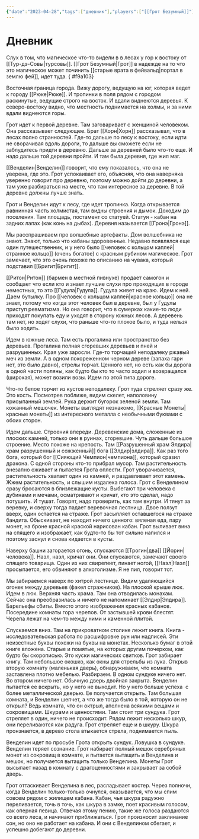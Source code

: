 ```yaml
---
{"date":"2023-04-28","tags":["дневник"],"players":["[[Грот Безумный]]"],"campaign":"GG Dungeon","metadated":true,"dg-publish":true,"permalink":"/28-aprelya-2023/","dgPassFrontmatter":true}
---
```


# Дневник

Слух в том, что магическое что-то видели в в лесах у гор к востоку от [[Тур-дэ-Совы\|турсовы]]. [[Грот Безумный\|Грот]] в надежде на то что это магическое может починить [[старые врата в фейвальд\|портал в землю фей]], идет туда.
{ #f9a103}


Восточная граница города. Вижу дорогу, ведущую на юг, которая ведет к городу [[Рюке\|Рюке]]. И тропинки в поля рядом с городом раскинутые, ведущие строго на восток. И вдали виднеются деревья. К северо-востоку видно, что местность поднимается на холмы, и за ними вдали виднеются горы.

Грот идет к первой деревне. Там заговаривает с женщиной человеком. Она рассказывает следующее. Брат [[Хорн\|Хорн]] рассказывал, что в лесах полно странностей. Где-то дальше по лесу к востоку, если идти не сворачивая вдоль дороги, то дальше вы сможете если не заблудитесь придти в деревню. Дальше за деревней было что-то еще. И надо дальше той деревни пройти. И там была деревня, где жил маг.

[[Венделин\|Венделин]] говорит, что ему показалось, что она не уверена, где это. Грот успокаивает его, объясняя, что она наверняка уверенно говорит про деревню, поэтому можно дойти до деревни, а там уже разбираться на месте, что там интересное за деревне. В той деревне должны лучше знать.

Грот и Венделин идут к лесу, где идет тропинка. Когда открывается равнинная часть холмистая, там видны строения и дымок. Доходим до поселения. Там площадь, постамент со статуей. Статуя - кабан на задних лапах (как конь на дыбах). Деревня называется [[Гронэ\|Гронэ]].

Мы расспрашиваем про волшебные артефакты. Дом волшебника не знают. Знают, только что кабаны здоровенные. Недавно появлялся еще один путешественник, и у него было [[человек с кольцом каплей\|странное кольцо]] (очень богатое) с красным рубином магическое. Грот замечает, что это очень похоже по описанию на чувака, который подставил [[Бригит\|Бригит]].

[[Ритон\|Ритон]] (бармен в местной пивнухе) продает самогон и сообщает что если кто и знает лучшие слухи про проходящих в городе неместных, то это [[Гудула\|Гудула]]. Гудула живет на краю. Идем к ней. Даем бутылку. Про [[человек с кольцом каплей\|красное кольцо]] она не знает, потому что когда этот человек был в деревне, был у Гудулы приступ ревматизма. Но она говорит, что в сумерках какие-то люди приходят покупать еду и уходят в сторону южных лесов. А деревень там нет, но ходят слухи, что раньше что-то плохое было, и туда нельзя было ходить.

Идем в южные леса. Там есть прогалина или пространство без деревьев. Прогалина полная сгоревших деревьев и пней и разрушенных. Края уже заросли. Где-то торчащий неподалеку ржавый меч из земли. А в одном покореженном черном дереве (запаха гари нет, это было давно), стрелы торчат. Ценного нет, но есть как бы дорога в одной части поляны, как будто бы кто то часто ходил и возвращался (широкая), может возили возы. Идем по этой типа дороге.

Что-то белое торчит из кустов неподалеку. Грот туда стреляет сразу же. Это кость. Посмотрев поближе, видим скелет, наполовину присыпанный землей. Рука держит бугорок зеленой земли. Там кожанный мешочек. Монеты выглядят незнакомо, [[Красные Монеты\|красные монеты]] из интересного металла с необычными буквами с обоих сторон.

Идем дальше. Строения впереди. Деревенские дома, сложенные из плоских камней, только они в руинах, сгоревшие. Чуть дальше большое строение. Место похоже на крепость. Там [[Разрушенный храм Элдира\|храм разрушенный и сожженный]] бога [[Элдир\|элдира]]. Как раз того бога, который бог [[Сияющий Чемпион\|чемпиона]], который сразил дракона. С одной стороны кто-то прибрал мусор. Там растительность внезапно оживает и пытается Грота оплести. Грот уворачивается, растительность хватает один из камней, и раздавливает этот камень. Жжем растительность, и слышим издалека голоса. Грот с Венделином сразу бросаются в близлежащие кусты. Выбегают три человека с дубинами и мечами, осматривают и кричат, кто это сделал, надо потушить. И тушат. Говорят, надо проверить, как там внутри. И тянут за веревку, и сверху тогда падает веревочная лестница. Двое ползут вверх, один остается на страже. Грот засыпляет оставшегося на страже бандита. Обыскивает, не находит ничего ценного: вяленая еда, пару монет, на броне красной краской нарисован кабан. Грот выливает вина на спящего и изображает, как будто-то бы тот сильно напился и поэтому заснул и снова кидается в кусты.

Наверху башни загорается огонь, спускаются [[Трогин\|два]] [[Йорин\|человека]]. Наэл, наэл, кричат они. Они спускаются, замечают своего спящего товарища. Один из них свирепеет, пинает ногой, [[Наэл\|Наэл]] просыпается, его обвиняют в алкоголизме. Я не пил, говорит тот.

Мы забираемся наверх по хитрой лестнице. Видим удаляющийся огонек между деревьев (факел стражников). На плоской крыше люк. Идем в люк. Верхняя часть храма. Там она отводилась монахам. Сейчас она преобразилась и ничего не напоминает [[Элдир\|Элдира]]. Барельефы сбиты. Вместо этого изображения красных кабанов. Посередине комнаты гора черепов. От застывшей крови блестят. Черепа лежат на чем-то между ними и каменной плитой.

Спускаемся вниз. Там на прикроватном столике лежит книга. Книга - исследовательская работа по расшифровке рун или надписей. Эти неизестные буквы похожи на буквы на монетах. Несколько бумаг в этой книге вложена. Старые и помятые, на которых другим почерком, как будто бы скорописью. Это куски магических свитков. Грот забирает книгу. Там небольшое окошко, как окны для стрельбы из лука. Открыв вторую комнату (маленькая дверь), обнаруживаем, что комната заставлена плотно мебелью. Разбираем. В одном сундуке ничего нет. Во втором ничего нет. Обычную дверь двойная закрыта. Венделин пытается ее вскрыть, но у него не выходит. Но у него больше успеха  с более металлической дверью. Ее получается открыть. Там большая комната, и Венделин шепчет, а что же тогда было в той, которую он не открыл? Ведь комната, что он октрыл, аполнена всякими вещами и сокровищами. Шкурами и ценностями. Там стоит три сундука. Грот стреляет в один, ничего не происходит. Рядом лежит несколько шкур, они переливаются как радуга. Грот стреляет еще и в шкуру. Шкура пронзнается, в дерево стола втыкается стрела, поднимается пыль.

Венделин идет по просьбе Грота открыть сундук. Ловушка в сундуке. Венделин теряет сознание. Грот набирает полный мешок серебряных монет из сокровищ в комнате, и пытается вытащить и Венделина и мешок, но получается вытащить только Венделина. Монеты Грот высыпает назад в комнату с драгоценностями и закрывает за собой дверь.

Грот оттаскивает Венделина в лес, расладывает костер. Через полночи, когда Венделин только-только очнулся, оказывается, что мы спим совсем рядом с жилищем кабана. Кабан, чья шкура радужно переливается, точь в точь, как шкура в замке, поет красивым голосом, как оперная певица. Отвечая этому пению, такие же голоса раздаются со всего леса, и начинают приближаться. Грот произносит заклинание сон, но оно не работает на кабана. И они с Венделином сбегает, и успешно добегают до деревни.